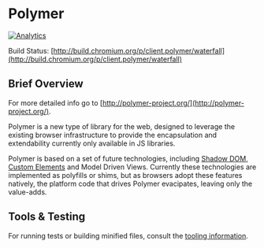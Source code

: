 # Polymer

[![Analytics](https://ga-beacon.appspot.com/UA-39334307-2/Polymer/polymer/README)](https://github.com/igrigorik/ga-beacon)

Build Status: [http://build.chromium.org/p/client.polymer/waterfall](http://build.chromium.org/p/client.polymer/waterfall)

## Brief Overview

For more detailed info go to [http://polymer-project.org/](http://polymer-project.org/).

Polymer is a new type of library for the web, designed to leverage the existing browser infrastructure to provide the encapsulation and extendability currently only available in JS libraries.

Polymer is based on a set of future technologies, including [Shadow DOM](https://dvcs.w3.org/hg/webcomponents/raw-file/tip/spec/shadow/index.html), [Custom Elements](https://dvcs.w3.org/hg/webcomponents/raw-file/tip/spec/custom/index.html) and Model Driven Views. Currently these technologies are implemented as polyfills or shims, but as browsers adopt these features natively, the platform code that drives Polymer evacipates, leaving only the value-adds.

## Tools & Testing

For running tests or building minified files, consult the [tooling information](http://www.polymer-project.org/resources/tooling-strategy.html).
